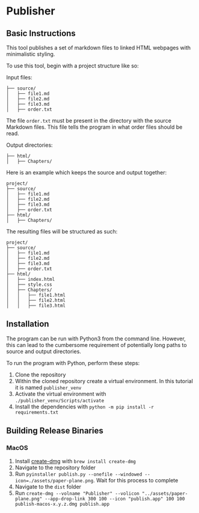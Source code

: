 # Publisher

## Basic Instructions
This tool publishes a set of markdown files to linked HTML webpages with minimalistic styling.

To use this tool, begin with a project structure like so:

Input files:
```
├── source/
│   ├── file1.md
│   ├── file2.md
│   ├── file3.md
│   ├── order.txt
```

The file `order.txt` must be present in the directory with the source Markdown files. This file tells the program in what order files should be read.

Output directories:
```
├── html/
│   ├── Chapters/
```

Here is an example which keeps the source and output together:
```
project/
├── source/
│   ├── file1.md
│   ├── file2.md
│   ├── file3.md
│   ├── order.txt
├── html/
│   ├── Chapters/
```

The resulting files will be structured as such:
```
project/
├── source/
│   ├── file1.md
│   ├── file2.md
│   ├── file3.md
│   ├── order.txt
├── html/
│   ├── index.html
│   ├── style.css
│   ├── Chapters/
│   │   ├── file1.html
│   │   ├── file2.html
│   │   ├── file3.html
```

## Installation
The program can be run with Python3 from the command line. However, this can lead to the cumbersome requirement of potentially long paths to source and output directories.

To run the program with Python, perform these steps:
1. Clone the repository
2. Within the cloned repository create a virtual environment. In this tutorial it is named `publisher_venv`
3. Activate the virtual environment with `./publisher_venv/Scripts/activate`
4. Install the dependencies with `python -m pip install -r requirements.txt`

## Building Release Binaries
### MacOS
1. Install [create-dmg](https://github.com/create-dmg/create-dmg) with `brew install create-dmg`
2. Navigate to the repository folder
3. Run `pyinstaller publish.py --onefile --windowed --icon=./assets/paper-plane.png`. Wait for this process to complete
4. Navigate to the `dist` folder
5. Run `create-dmg --volname "Publisher" --volicon "../assets/paper-plane.png" --app-drop-link 300 100 --icon "publish.app" 100 100 publish-macos-x.y.z.dmg publish.app`
